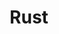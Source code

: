 ---
layout: tag-list
type: tag
title: Rust
slug: rust
category: study
sidebar: true
order: 1
description: >
    rust
sitemap: false
---